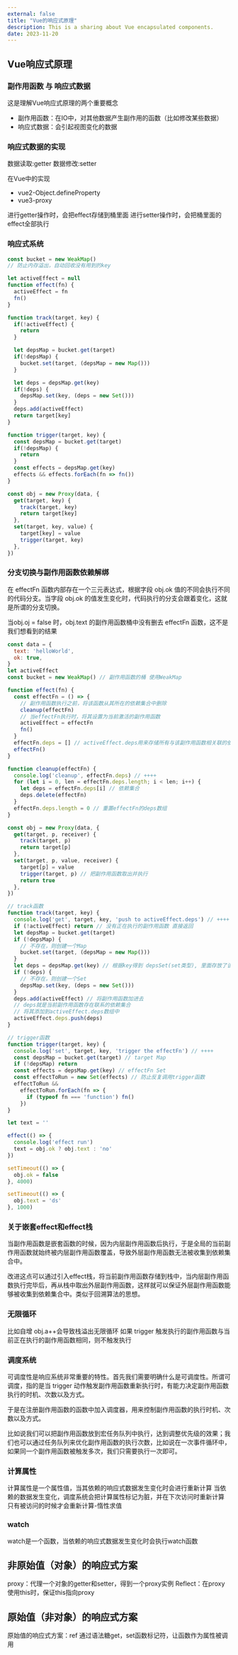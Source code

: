 ```yaml
---
external: false
title: "Vue的响应式原理"
description: This is a sharing about Vue encapsulated components.
date: 2023-11-20
---
```


## Vue响应式原理

### 副作用函数 与 响应式数据

这是理解Vue响应式原理的两个重要概念

- 副作用函数：在IO中，对其他数据产生副作用的函数（比如修改某些数据）
- 响应式数据：会引起视图变化的数据

### 响应式数据的实现

数据读取:getter
数据修改:setter

在Vue中的实现

- vue2-Object.defineProperty
- vue3-proxy

进行getter操作时，会把effect存储到桶里面
进行setter操作时，会把桶里面的effect全部执行

### 响应式系统

```js
const bucket = new WeakMap()
// 防止内存溢出，自动回收没有用到的key

let activeEffect = null
function effect(fn) {
  activeEffect = fn
  fn()
}

function track(target, key) {
  if(!activeEffect) {
    return
  }

  let depsMap = bucket.get(target)
  if(!depsMap) {
    bucket.set(target, (depsMap = new Map()))
  }

  let deps = depsMap.get(key)
  if(!deps) {
    depsMap.set(key, (deps = new Set()))
  }
  deps.add(activeEffect)
  return target[key]
}

function trigger(target, key) {
  const depsMap = bucket.get(target)
  if(!depsMap) {
    return
  }
  const effects = depsMap.get(key)
  effects && effects.forEach(fn => fn())  
}

const obj = new Proxy(data, {
  get(target, key) {
    track(target, key)
    return target[key]
  },
  set(target, key, value) {
    target[key] = value
    trigger(target, key)
  },
})
```

### 分支切换与副作用函数依赖解绑

在 effectFn 函数内部存在一个三元表达式，根据字段 obj.ok 值的不同会执行不同的代码分支。当字段 obj.ok 的值发生变化时，代码执行的分支会跟着变化，这就是所谓的分支切换。

当obj.oj = false 时，obj.text 的副作用函数桶中没有删去 effectFn 函数，这不是我们想看到的结果

```js
const data = {
  text: 'helloWorld',
  ok: true,
}
let activeEffect
const bucket = new WeakMap() // 副作用函数的桶 使用WeakMap

function effect(fn) {
  const effectFn = () => {
    // 副作用函数执行之前，将该函数从其所在的依赖集合中删除
    cleanup(effectFn)
    // 当effectFn执行时，将其设置为当前激活的副作用函数
    activeEffect = effectFn
    fn()
  }
  effectFn.deps = [] // activeEffect.deps用来存储所有与该副作用函数相关联的依赖集合
  effectFn()
}

function cleanup(effectFn) {
  console.log('cleanup', effectFn.deps) // ++++
  for (let i = 0, len = effectFn.deps.length; i < len; i++) {
    let deps = effectFn.deps[i] // 依赖集合
    deps.delete(effectFn)
  }
  effectFn.deps.length = 0 // 重置effectFn的deps数组
}

const obj = new Proxy(data, {
  get(target, p, receiver) {
    track(target, p)
    return target[p]
  },
  set(target, p, value, receiver) {
    target[p] = value
    trigger(target, p) // 把副作用函数取出并执行
    return true
  },
})

// track函数
function track(target, key) {
  console.log('get', target, key, 'push to activeEffect.deps') // ++++
  if (!activeEffect) return // 没有正在执行的副作用函数 直接返回
  let depsMap = bucket.get(target)
  if (!depsMap) {
    // 不存在，则创建一个Map
    bucket.set(target, (depsMap = new Map()))
  }
  let deps = depsMap.get(key) // 根据key得到 depsSet(set类型), 里面存放了该 target-->key 对应的副作用函数
  if (!deps) {
    // 不存在，则创建一个Set
    depsMap.set(key, (deps = new Set()))
  }
  deps.add(activeEffect) // 将副作用函数加进去
  // deps就是当前副作用函数存在联系的依赖集合
  // 将其添加到activeEffect.deps数组中
  activeEffect.deps.push(deps)
}

// trigger函数
function trigger(target, key) {
  console.log('set', target, key, 'trigger the effectFn') // ++++
  const depsMap = bucket.get(target) // target Map
  if (!depsMap) return
  const effects = depsMap.get(key) // effectFn Set
  const effectToRun = new Set(effects) // 防止反复调用trigger函数
  effectToRun &&
    effectToRun.forEach(fn => {
      if (typeof fn === 'function') fn()
    })
}

let text = ''

effect(() => {
  console.log('effect run')
  text = obj.ok ? obj.text : 'no'
})

setTimeout(() => {
  obj.ok = false
}, 4000)

setTimeout(() => {
  obj.text = 'ds'
}, 1000)
```

### 关于嵌套effect和effect栈

当副作用函数是嵌套函数的时候，因为内层副作用函数后执行，于是全局的当前副作用函数就始终被内层副作用函数覆盖，导致外层副作用函数无法被收集到依赖集合中。

改进这点可以通过引入effect栈，将当前副作用函数存储到栈中，当内层副作用函数执行完毕后，再从栈中取出外层副作用函数，这样就可以保证外层副作用函数能够被收集到依赖集合中。类似于回溯算法的思想。

### 无限循环

比如自增 obj.a++会导致栈溢出无限循环
如果 trigger 触发执行的副作用函数与当前正在执行的副作用函数相同，则不触发执行

### 调度系统

可调度性是响应系统非常重要的特性。首先我们需要明确什么是可调度性。所谓可调度，指的是当 trigger 动作触发副作用函数重新执行时，有能力决定副作用函数执行的时机、次数以及方式。

于是在注册副作用函数的函数中加入调度器，用来控制副作用函数的执行时机、次数以及方式。

比如说我们可以把副作用函数放到宏任务队列中执行，达到调整优先级的效果；我们也可以通过任务队列来优化副作用函数的执行次数，比如说在一次事件循环中，如果同一个副作用函数被触发多次，我们只需要执行一次即可。

### 计算属性

计算属性是一个属性值，当其依赖的响应式数据发生变化时会进行重新计算
当依赖的数据发生变化，调度系统会把计算属性标记为脏，并在下次访问时重新计算
只有被访问的时候才会重新计算-惰性求值

### watch

watch是一个函数，当依赖的响应式数据发生变化时会执行watch函数

## 非原始值（对象）的响应式方案

proxy：代理一个对象的getter和setter，得到一个proxy实例
Reflect：在proxy使用this时，保证this指向proxy

## 原始值（非对象）的响应式方案

原始值的响应式方案：ref
通过语法糖get，set函数标记符，让函数作为属性被调用
